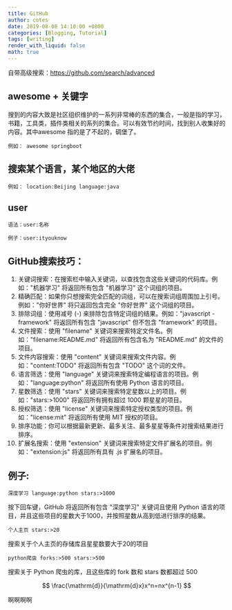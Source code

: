 ```yaml
---
title: GitHub
author: cotes
date: 2019-08-08 14:10:00 +0800
categories: [Blogging, Tutorial]
tags: [writing]
render_with_liquid: false
math: true
---
```


自带高级搜索：https://github.com/search/advanced



## awesome + 关键字

搜到的内容大致是社区组织维护的一系列非常棒的东西的集合，一般是指的学习，书籍，工具类，插件类相关的系列的集合。可以有效节约时间，找到别人收集好的内容。其中awesome 指的是了不起的，碉堡了。

```
例如： awesome springboot
```



## 搜索某个语言，某个地区的大佬

```
例如： location:Beijing language:java 
```



## user

```
语法：user:名称

例子：user:ityouknow
```



## GitHub搜索技巧：

1. 关键词搜索：在搜索栏中输入关键词，以查找包含这些关键词的代码库。例如："机器学习" 将返回所有包含 "机器学习" 这个词组的项目。
2. 精确匹配：如果你只想搜索完全匹配的词组，可以在搜索词组周围加上引号。例如："你好世界" 将只返回包含完全 "你好世界" 这个词组的项目。
3. 排除词组：使用减号 (-) 来排除包含特定词组的结果。例如："javascript -framework" 将返回所有包含 "javascript" 但不包含 "framework" 的项目。
4. 文件搜索：使用 "filename" 关键词来搜索特定文件名。例如："filename:README.md" 将返回所有包含名为 "README.md" 的文件的项目。
5. 文件内容搜索：使用 "content" 关键词来搜索文件内容。例如："content:TODO" 将返回所有包含 "TODO" 这个词的文件。
6. 语言筛选：使用 "language" 关键词来搜索特定编程语言的项目。例如："language:python" 将返回所有使用 Python 语言的项目。
7. 星数筛选：使用 "stars" 关键词来搜索特定星数以上的项目。例如："stars:>1000" 将返回所有拥有超过 1000 颗星星的项目。
8. 授权筛选：使用 "license" 关键词来搜索特定授权类型的项目。例如："license:mit" 将返回所有使用 MIT 授权的项目。
9. 排序功能：你可以根据最新更新、最多关注、最多星星等条件对搜索结果进行排序。
10. 扩展名搜索：使用 "extension" 关键词来搜索特定文件扩展名的项目。例如："extension:js" 将返回所有具有 .js 扩展名的项目。

## 例子:

```
深度学习 language:python stars:>1000

```

按下回车键，GitHub 将返回所有包含 "深度学习" 关键词且使用 Python 语言的项目，并且这些项目的星数大于1000，并按照星数从高到低进行排序的结果。

```
个人主页 stars:>20

```

搜索关于个人主页的存储库且星星数要大于20的项目

```
python爬虫 forks:>500 stars:>500

```

搜索关于 Python 爬虫的库，且这些库的 fork 数和 stars 数都超过 500

$$
\frac{\mathrm{d}}{\mathrm{d}x}x^n=nx^{n-1} 
$$


啊啊啊啊



